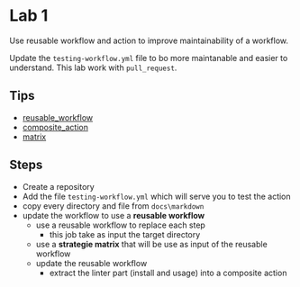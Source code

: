 # Lab 1

Use reusable workflow and action to improve maintainability of a workflow.

Update the `testing-workflow.yml` file to bo more maintanable and easier to understand.
This lab work with `pull_request`.

## Tips

- [reusable_workflow](https://docs.github.com/en/actions/using-workflows/reusing-workflows)
- [composite_action](https://docs.github.com/en/actions/creating-actions/creating-a-composite-action)
- [matrix](https://docs.github.com/en/actions/using-jobs/using-a-matrix-for-your-jobs)

## Steps

- Create a repository
- Add the file `testing-workflow.yml` which will serve you to test the action
- copy every directory and file from `docs\markdown`
- update the workflow to use a **reusable workflow**
  - use a reusable workflow to replace each step
    - this job take as input the target directory 
  - use a **strategie matrix** that will be use as input of the reusable workflow 
  - update the reusable workflow
    - extract the linter part (install and usage) into a composite action
